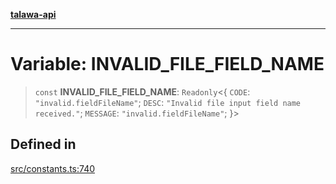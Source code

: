 [**talawa-api**](../../README.md)

***

# Variable: INVALID\_FILE\_FIELD\_NAME

> `const` **INVALID\_FILE\_FIELD\_NAME**: `Readonly`\<\{ `CODE`: `"invalid.fieldFileName"`; `DESC`: `"Invalid file input field name received."`; `MESSAGE`: `"invalid.fieldFileName"`; \}\>

## Defined in

[src/constants.ts:740](https://github.com/Suyash878/talawa-api/blob/f376d03c37e9acd046e7cc983947432c95f74442/src/constants.ts#L740)
